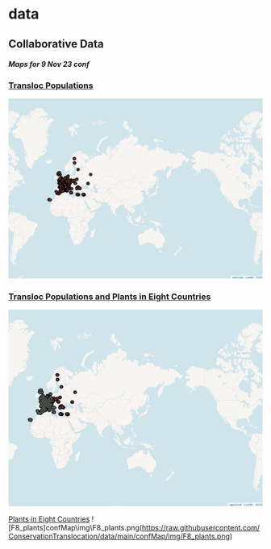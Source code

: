 # data
## Collaborative Data

##### Maps for 9 Nov 23 conf

### [Transloc Populations](https://conservationtranslocation.github.io/data/confMap/transloc/index.html#4/51.37/12.85) 
![Transloc](https://raw.githubusercontent.com/ConservationTranslocation/data/main/confMap/img/Transloc.png)



### [Transloc Populations and Plants in Eight Countries](https://conservationtranslocation.github.io/data/confMap/F8_plant_transloc/index.html#4/51.37/12.85)
![Transloc_F8_plants](https://raw.githubusercontent.com/ConservationTranslocation/data/main/confMap/img/Transloc_F8_plants.png)

[Plants in Eight Countries](https://conservationtranslocation.github.io/data/confMap/F8_plant/index.html#4/51.37/12.85)
![F8_plants]confMap\img\F8_plants.png(https://raw.githubusercontent.com/ConservationTranslocation/data/main/confMap/img/F8_plants.png)


